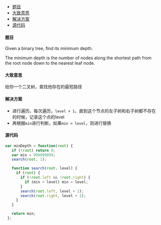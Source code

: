 -	[题目](#题目)
-	[大致意思](#大致意思)
-	[解决方案](#解决方案)
-	[源代码](#源代码)

#### 题目

Given a binary tree, find its minimum depth.

The minimum depth is the number of nodes along the shortest path from the root node down to the nearest leaf node.

#### 大致意思

给你一个二叉树，查找他存在的最短路径

#### 解决方案

-	进行遍历，每次遍历，`level + 1`，直到这个节点的左子树和右子树都不存在的时候，记录这个点的level
-	再根据`min`进行判断，如果`min > level`，则进行替换

#### 源代码

```js
var minDepth = function(root) {
   if (!root) return 0;
   var min = 999999999;
   search(root, 1);

   function search(root, level) {
     if (root) {
       if (!root.left && !root.right) {
         if (min > level) min = level;
       }
       search(root.left, level + 1);
       search(root.right, level + 1);
     }
   }

   return min;
 };
```
